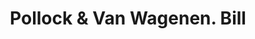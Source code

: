 ---
doi: 10.7916/D873831Z
date_other: '1870'
date_other_textual: 1870-1879
form: printed ephemera
genre:
- Invoices
name:
- Pollock & Van Wagenen
object_in_context_url: https://biggert.cul.columbia.edu/items/view/ave_biggert_01096
subject_hierarchical_geographic:
- New York, New York, United States
subject_name:
- Pollock & Van Wagenen
title: Pollock & Van Wagenen. Bill
sort_title: Pollock & Van Wagenen. Bill
call_number: ave_biggert_01096
coordinates:
- 40.71277777777778,-74.00583333333333
pid: ave_biggert_01096
identifiers: ave_biggert_01096
thumbnail: https://derivativo-3.library.columbia.edu/iiif/2/ldpd:344917/full/!256,256/0/native.jpg
permalink: /biggert/ave_biggert_01096/
layout: iiif-image-page
---